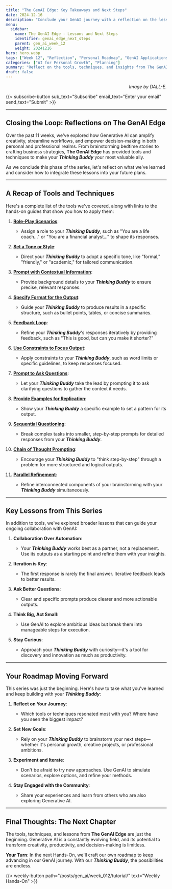 ```yaml
---
title: "The GenAI Edge: Key Takeaways and Next Steps"
date: 2024-12-16
description: "Conclude your GenAI journey with a reflection on the lessons, tools, and techniques explored over the past 11 weeks. Discover how to craft your roadmap for the future."
menu:
  sidebar:
    name: The GenAI Edge - Lessons and Next Steps
    identifier: genai_edge_next_steps
    parent: gen_ai_week_12
    weight: 20241216
hero: hero.webp
tags: ["Week 12", "Reflection", "Personal Roadmap", "GenAI Applications"]
categories: ["AI for Personal Growth", "Planning"]
summary: "Reflect on the tools, techniques, and insights from The GenAI Edge series. Learn how to integrate Generative AI into your journey moving forward with clarity and confidence."
draft: false
---
```


<p style="text-align: right;">
<em>Image by DALL-E.</em>
</p>

{{< subscribe-button sub_text="Subscribe" email_text="Enter your email" send_text="Submit" >}}

---

## Closing the Loop: Reflections on The GenAI Edge

Over the past 11 weeks, we've explored how Generative AI can amplify creativity, streamline workflows, and empower decision-making in both personal and professional realms. From brainstorming bedtime stories to crafting business strategies, **The GenAI Edge** has provided tools and techniques to make your ***Thinking Buddy*** your most valuable ally.

As we conclude this phase of the series, let's reflect on what we've learned and consider how to integrate these lessons into your future plans.

---

## A Recap of Tools and Techniques

Here's a complete list of the tools we've covered, along with links to the hands-on guides that show you how to apply them:

1. **[Role-Play Scenarios](/posts/gen_ai/week_01/tutorial/)**:
   - Assign a role to your ***Thinking Buddy***, such as "You are a life coach..." or "You are a financial analyst..." to shape its responses.

2. **[Set a Tone or Style](/posts/gen_ai/week_02/tutorial/)**:
   - Direct your ***Thinking Buddy*** to adopt a specific tone, like "formal," "friendly," or "academic," for tailored communication.

3. **[Prompt with Contextual Information](/posts/gen_ai/week_03/tutorial/)**:
   - Provide background details to your ***Thinking Buddy*** to ensure precise, relevant responses.

4. **[Specify Format for the Output](/posts/gen_ai/week_04/tutorial/)**:
   - Guide your ***Thinking Buddy*** to produce results in a specific structure, such as bullet points, tables, or concise summaries.

5. **[Feedback Loop](/posts/gen_ai/week_05/tutorial/)**:
   - Refine your ***Thinking Buddy***'s responses iteratively by providing feedback, such as "This is good, but can you make it shorter?"

6. **[Use Constraints to Focus Output](/posts/gen_ai/week_06/tutorial/)**:
   - Apply constraints to your ***Thinking Buddy***, such as word limits or specific guidelines, to keep responses focused.

7. **[Prompt to Ask Questions](/posts/gen_ai/week_07/tutorial/)**:
   - Let your ***Thinking Buddy*** take the lead by prompting it to ask clarifying questions to gather the context it needs.

8. **[Provide Examples for Replication](/posts/gen_ai/week_08/tutorial/)**:
   - Show your ***Thinking Buddy*** a specific example to set a pattern for its output.

9. **[Sequential Questioning](/posts/gen_ai/week_09/tutorial/)**:
   - Break complex tasks into smaller, step-by-step prompts for detailed responses from your ***Thinking Buddy***.

10. **[Chain of Thought Prompting](/posts/gen_ai/week_10/tutorial/)**:
    - Encourage your ***Thinking Buddy*** to "think step-by-step" through a problem for more structured and logical outputs.

11. **[Parallel Refinement](/posts/gen_ai/week_11/tutorial/)**:
    - Refine interconnected components of your brainstorming with your ***Thinking Buddy*** simultaneously.

---

## Key Lessons from This Series

In addition to tools, we've explored broader lessons that can guide your ongoing collaboration with GenAI:

1. **Collaboration Over Automation**:
   - Your ***Thinking Buddy*** works best as a partner, not a replacement. Use its outputs as a starting point and refine them with your insights.

2. **Iteration is Key**:
   - The first response is rarely the final answer. Iterative feedback leads to better results.

3. **Ask Better Questions**:
   - Clear and specific prompts produce clearer and more actionable outputs.

4. **Think Big, Act Small**:
   - Use GenAI to explore ambitious ideas but break them into manageable steps for execution.

5. **Stay Curious**:
   - Approach your ***Thinking Buddy*** with curiosity—it's a tool for discovery and innovation as much as productivity.

---

## Your Roadmap Moving Forward

This series was just the beginning. Here's how to take what you've learned and keep building with your ***Thinking Buddy***:

1. **Reflect on Your Journey**:
   - Which tools or techniques resonated most with you? Where have you seen the biggest impact?

2. **Set New Goals**:
   - Rely on your ***Thinking Buddy*** to brainstorm your next steps—whether it's personal growth, creative projects, or professional ambitions.

3. **Experiment and Iterate**:
   - Don't be afraid to try new approaches. Use GenAI to simulate scenarios, explore options, and refine your methods.

4. **Stay Engaged with the Community**:
   - Share your experiences and learn from others who are also exploring Generative AI.

---

## Final Thoughts: The Next Chapter

The tools, techniques, and lessons from **The GenAI Edge** are just the beginning. Generative AI is a constantly evolving field, and its potential to transform creativity, productivity, and decision-making is limitless.

**Your Turn**: In the next Hands-On, we'll craft our own roadmap to keep advancing in our GenAI journey. With our ***Thinking Buddy***, the possibilities are endless. 


{{< weekly-button path="/posts/gen_ai/week_012/tutorial/" text="Weekly Hands-On" >}}
